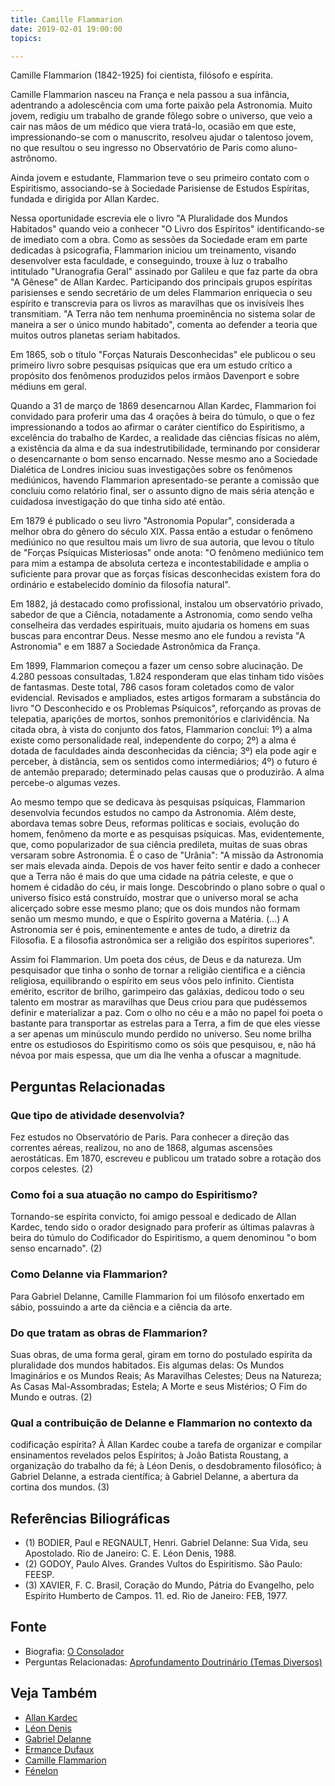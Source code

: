 ```yaml
---
title: Camille Flammarion
date: 2019-02-01 19:00:00
topics: 

---
```


Camille Flammarion (1842-1925) foi cientista, filósofo e espírita.

Camille Flammarion nasceu na França e nela passou a sua infância, adentrando a
adolescência com uma forte paixão pela Astronomia. Muito jovem, redigiu um
trabalho de grande fôlego sobre o universo, que veio a cair nas mãos de um
médico que viera tratá-lo, ocasião em que este, impressionando-se com o
manuscrito, resolveu ajudar o talentoso jovem, no que resultou o seu ingresso no
Observatório de Paris como aluno-astrônomo.

Ainda jovem e estudante, Flammarion teve o seu primeiro contato com o
Espiritismo, associando-se à Sociedade Parisiense de Estudos Espíritas, fundada
e dirigida por Allan Kardec.

Nessa oportunidade escrevia ele o livro "A Pluralidade dos Mundos Habitados"
quando veio a conhecer "O Livro dos Espíritos" identificando-se de imediato com
a obra. Como as sessões da Sociedade eram em parte dedicadas à psicografia,
Flammarion iniciou um treinamento, visando desenvolver esta faculdade, e
conseguindo, trouxe à luz o trabalho intitulado "Uranografia Geral" assinado por
Galileu e que faz parte da obra "A Gênese" de Allan Kardec. Participando dos
principais grupos espíritas parisienses e sendo secretário de um deles
Flammarion enriquecia o seu espírito e transcrevia para os livros as maravilhas
que os invisíveis lhes transmitiam. "A Terra não tem nenhuma proeminência no
sistema solar de maneira a ser o único mundo habitado", comenta ao defender a
teoria que muitos outros planetas seriam habitados.

Em 1865, sob o título "Forças Naturais Desconhecidas" ele publicou o seu
primeiro livro sobre pesquisas psíquicas que era um estudo crítico a propósito
dos fenômenos produzidos pelos irmãos Davenport e sobre médiuns em geral.

Quando a 31 de março de 1869 desencarnou Allan Kardec, Flammarion foi convidado
para proferir uma das 4 orações à beira do túmulo, o que o fez impressionando a
todos ao afirmar o caráter científico do Espiritismo, a excelência do trabalho
de Kardec, a realidade das ciências físicas no além, a existência da alma e da
sua indestrutibilidade, terminando por considerar o desencarnante o bom senso
encarnado. Nesse mesmo ano a Sociedade Dialética de Londres iniciou suas
investigações sobre os fenômenos mediúnicos, havendo Flammarion apresentado-se
perante a comissão que concluiu como relatório final, ser o assunto digno de
mais séria atenção e cuidadosa investigação do que tinha sido até então.

Em 1879 é publicado o seu livro "Astronomia Popular", considerada a melhor obra
do gênero do século XIX. Passa então a estudar o fenômeno mediúnico no que
resultou mais um livro de sua autoria, que levou o título de "Forças Psíquicas
Misteriosas" onde anota: "O fenômeno mediúnico tem para mim a estampa de
absoluta certeza e incontestabilidade e amplia o suficiente para provar que as
forças físicas desconhecidas existem fora do ordinário e estabelecido domínio da
filosofia natural".

Em 1882, já destacado como profissional, instalou um observatório privado,
sabedor de que a Ciência, notadamente a Astronomia, como sendo velha conselheira
das verdades espirituais, muito ajudaria os homens em suas buscas para encontrar
Deus. Nesse mesmo ano ele fundou a revista "A Astronomia" e em 1887 a Sociedade
Astronômica da França.

Em 1899, Flammarion começou a fazer um censo sobre alucinação. De 4.280 pessoas
consultadas, 1.824 responderam que elas tinham tido visões de fantasmas. Deste
total, 786 casos foram coletados como de valor evidencial. Revisados e
ampliados, estes artigos formaram a substância do livro "O Desconhecido e os
Problemas Psíquicos", reforçando as provas de telepatia, aparições de mortos,
sonhos premonitórios e clarividência. Na citada obra, à vista do conjunto dos
fatos, Flammarion conclui: 1º) a alma existe como personalidade real,
independente do corpo; 2º) a alma é dotada de faculdades ainda desconhecidas da
ciência; 3º) ela pode agir e perceber, à distância, sem os sentidos como
intermediários; 4º) o futuro é de antemão preparado; determinado pelas causas
que o produzirão. A alma percebe-o algumas vezes.

Ao mesmo tempo que se dedicava às pesquisas psíquicas, Flammarion desenvolvia
fecundos estudos no campo da Astronomia. Além deste, abordava temas sobre Deus,
reformas políticas e sociais, evolução do homem, fenômeno da morte e as
pesquisas psíquicas. Mas, evidentemente, que, como popularizador de sua ciência
predileta, muitas de suas obras versaram sobre Astronomia. É o caso de "Urânia":
"A missão da Astronomia ser mais elevada ainda. Depois de vos haver feito sentir
e dado a conhecer que a Terra não é mais do que uma cidade na pátria celeste, e
que o homem é cidadão do céu, ir mais longe. Descobrindo o plano sobre o qual o
universo físico está construído, mostrar que o universo moral se acha alicerçado
sobre esse mesmo plano; que os dois mundos não formam senão um mesmo mundo, e
que o Espírito governa a Matéria. (...) A Astronomia ser é pois, eminentemente e
antes de tudo, a diretriz da Filosofia. E a filosofia astronômica ser a religião
dos espíritos superiores".

Assim foi Flammarion. Um poeta dos céus, de Deus e da natureza. Um pesquisador
que tinha o sonho de tornar a religião científica e a ciência religiosa,
equilibrando o espírito em seus vôos pelo infinito. Cientista emérito, escritor
de brilho, garimpeiro das galáxias, dedicou todo o seu talento em mostrar as
maravilhas que Deus criou para que pudéssemos definir e materializar a paz. Com
o olho no céu e a mão no papel foi poeta o bastante para transportar as estrelas
para a Terra, a fim de que eles viesse a ser apenas um minúsculo mundo perdido
no universo. Seu nome brilha entre os estudiosos do Espiritismo como os sóis que
pesquisou, e, não há névoa por mais espessa, que um dia lhe venha a ofuscar a
magnitude.


## Perguntas Relacionadas

### Que tipo de atividade desenvolvia?
Fez estudos no Observatório de Paris. Para conhecer a direção das
correntes aéreas, realizou, no ano de 1868, algumas ascensões
aerostáticas. Em 1870, escreveu e publicou um tratado sobre a rotação
dos corpos celestes. (2)

### Como foi a sua atuação no campo do Espiritismo?
Tornando-se espírita convicto, foi amigo pessoal e dedicado de Allan
Kardec, tendo sido o orador designado para proferir as últimas palavras
à beira do túmulo do Codificador do Espiritismo, a quem denominou "o bom
senso encarnado". (2)

### Como Delanne via Flammarion?
Para Gabriel Delanne, Camille Flammarion foi um filósofo enxertado em
sábio, possuindo a arte da ciência e a ciência da arte.

### Do que tratam as obras de Flammarion?
Suas obras, de uma forma geral, giram em torno do postulado espírita da
pluralidade dos mundos habitados. Eis algumas delas: Os Mundos
Imaginários e os Mundos Reais; As Maravilhas Celestes; Deus na Natureza;
As Casas Mal-Assombradas; Estela; A Morte e seus Mistérios; O Fim do
Mundo e outras. (2)

### Qual a contribuição de Delanne e Flammarion no contexto da
codificação espírita?
À Allan Kardec coube a tarefa de organizar e compilar ensinamentos
revelados pelos Espíritos; à João Batista Roustang, a organização do
trabalho da fé; à Léon Denis, o desdobramento filosófico; à Gabriel
Delanne, a estrada científica; à Gabriel Delanne, a abertura da cortina
dos mundos. (3)

## Referências Biliográficas
* (1) BODIER, Paul e REGNAULT, Henri. Gabriel Delanne: Sua Vida, seu Apostolado. Rio de Janeiro: C. E. Léon Denis, 1988.
* (2) GODOY, Paulo Alves. Grandes Vultos do Espiritismo. São Paulo: FEESP.
* (3) XAVIER, F. C. Brasil, Coração do Mundo, Pátria do Evangelho, pelo Espírito Humberto de Campos. 11. ed. Rio de Janeiro: FEB, 1977.

## Fonte
* Biografia: [O Consolador](http://www.oconsolador.com.br/linkfixo/biografias/camilleflammarion.html)
* Perguntas Relacionadas: [Aprofundamento Doutrinário (Temas Diversos)](https://sites.google.com/view/aprofundamentodoutrinario/delanne-e-flammarion)  

## Veja Também
* [Allan Kardec](../allan-kardec)
* [Léon Denis](../leon-denis)
* [Gabriel Delanne](../gabriel-delanne)
* [Ermance Dufaux](../ermance-dufaux)
* [Camille Flammarion](../camille-flamarion)
* [Fénelon](../fenelon)

